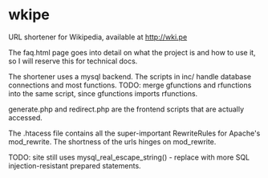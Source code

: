 wkipe
=====

URL shortener for Wikipedia, available at http://wki.pe

The faq.html page goes into detail on what the project is and how to use it, so I will reserve this for technical docs.

The shortener uses a mysql backend. The scripts in inc/ handle database connections and most functions. TODO: merge
gfunctions and rfunctions into the same script, since gfunctions imports rfunctions.

generate.php and redirect.php are the frontend scripts that are actually accessed.

The .htacess file contains all the super-important RewriteRules for Apache's mod_rewrite. The shortness of the urls hinges
on mod_rewrite. 

TODO: site still uses mysql_real_escape_string() - replace with more SQL injection-resistant prepared statements. 
